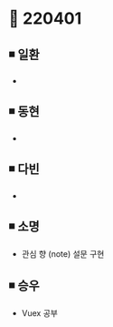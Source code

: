 # 📌 220401

## ◾ 일환

- 



## ◾ 동현

- 



## ◾ 다빈

- 




## ◾ 소명

- 관심 향 (note) 설문 구현



## ◾ 승우

- Vuex 공부

